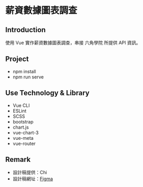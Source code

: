 # 薪資數據圖表調查

## Introduction

使用 Vue 實作薪資數據圖表調查，串接 六角學院 所提供 API 資訊。

## Project 

* npm install
* npm run serve

## Use Technology & Library

* Vue CLI
* ESLint
* SCSS
* bootstrap
* chart.js
* vue-chart-3
* vue-meta
* vue-router

## Remark

* 設計稿提供：Chi
* 設計稿網址：[Figma](https://www.figma.com/file/nWH1xPWNWIhnqsuE1mNCsb/%E8%96%AA%E8%B3%87%E6%95%B8%E6%93%9A%E5%9C%96%E8%A1%A8%E8%AA%BF%E6%9F%A5?node-id=0%3A1)

